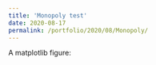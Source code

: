 ```yaml
--- 
title: 'Monopoly test' 
date: 2020-08-17 
permalink: /portfolio/2020/08/Monopoly/ 
---
```

<script type="text/javascript">
          // set the pyodide files URL (packages.json, pyodide.asm.data etc)
          window.languagePluginUrl = 'https://pyodide-cdn2.iodide.io/v0.15.0/full/';
      </script>
<script src="https://pyodide-cdn2.iodide.io/v0.15.0/full/pyodide.js"></script>


<script type="text/javascript">
      languagePluginLoader.then(() => {
          pyodide.runPython(`
                import matplotlib.pyplot as plt
                import numpy as np
                from random import shuffle

                import matplotlib.image as mpimg 
                import matplotlib.pyplot as plt 
                from matplotlib.pyplot import cm
                from matplotlib.pylab import rcParams
                rcParams['figure.figsize'] = 32, 16
                import io, base64

                numberRuns = 2000

                spots= ['Start','Dorpstraat','Algemeen Fonds','Brink','Ink. Belasting','Station Zuid',
                    'Steenstraat','Kans','Ketelstraat','Velperplein','Op Bezoek','Barteljorisstraat','Elektra','Zulweg','Houtstraat','Station West',
                    'Neude','Algemeen fonds','Bilstraat','Vreeburg','Vrij Parkeren','A-Kerkhof','Kans','Groote markt',
                    'Heerestraat','Station Noord','Spui','Plein','WaterBelasting','Lange Poten','Naar Gevangenis','Hofplein','Blaak','Algemeen Fonds','Coolsingel','Station Oost',
                    'Kans','Leidsche Straat','Extra Belasting','Kalverstraat']
                numberSpots = len(spots)
                color=cm.PiYG(np.linspace(0,0.5,numberSpots))

                Kans = [0,'Nut','Station West','Start','Gevangenis',0,'Heerestraat',0
                    ,0,-3,0,0,'Station','Kalverstraat','Station','Kalverstraat']

                AlgemeenFonds = [0,0,0,0,0,0,0,0,0,0,'Start','Gevangenis',0,0,0,0]
                shuffle(Kans)
                shuffle(AlgemeenFonds)

                def throwDice():
                    return np.random.randint(1,7)

                def pickCard(deck):
                    card = deck.pop(0)
                    deck.append(card)
                    return card
                def pickStation(currentPosition):
                    result=0
                    if currentPosition<spots.index('Station Zuid') or spots.index('Station Oost')<currentPosition<40:
                        result = spots.index('Station Zuid')
                    elif spots.index('Station Zuid')<currentPosition<spots.index('Station West'):
                        result=spots.index('Station West')
                    elif spots.index('Station West')<currentPosition<spots.index('Station Noord'):
                        result=spots.index('Station Noord')
                    else: result = spots.index('Station Oost')
                    return result

                class Player:
                    def __init__(self, position,doubleThrows,inJail,turnsInJail,passages,jailTime):
                        self.position=position
                        self.doubleThrows=doubleThrows
                        self.inJail=inJail
                        self.turnsInJail=turnsInJail
                        self.passages = passages
                        self.jailTime = jailTime
                    
                    def jailed(self):
                        return self.inJail
                    
                    def doubleThrowLeaveJail(self):
                        self.doubleThrows+=1
                        self.inJail=False
                        self.turnsInJail=0
                        self.position=10
                        
                    def threeRowJail(self):
                        self.inJail=False
                        self.turnsInJail=0
                        self.position = 10
                        
                    def remainJailed(self):
                        self.turnsInJail+=1
                        self.jailTime+=1
                        
                    def goToJail(self):
                        self.inJail=True
                        self.turnsInJail=1
                        self.jailTime+=1
                        self.position = None
                        
                    def visit(self):
                        self.passages[self.position]+=1
                        
                    def procesCard(self,card,spots,numberSpots):
                        if card=='Nut': 
                            if 12<self.position<28:
                                self.position = spots.index('WaterBelasting')
                            else: 
                                self.position = spots.index('Elektra')
                        elif card == 'Station':
                            self.position = pickStation(self.position)
                        elif card ==-3: 
                            self.position = (self.position -3) % numberSpots
                        elif card == 'Gevangenis':
                            self.goToJail()
                        elif card!=0:
                            self.position = spots.index(card)
                            
                    def move(self,numberSpots,T1,T2):
                        self.position=(self.position + T1 + T2)%numberSpots
                        
                    def JT(self):
                        return self.jailTime/numberRuns

                def simulateRuns(numberRuns):
                    player = Player(0,0,False,0,[0]*numberSpots,0)
                    for turn in range(numberRuns):
                        if not player.jailed():
                            player.visit()
                        T1 = throwDice()
                        T2 = throwDice()
                        if (player.jailed()):
                            #print(turn,player.turnsInJail,player.jailTime)
                            if T1==T2:
                                player.doubleThrowLeaveJail()
                                player.move(numberSpots,T1,T2)
                            elif(player.turnsInJail==3):
                                player.threeRowJail()
                            else:player.remainJailed()
                        else:
                            if ((player.doubleThrows == 2 and T1==T2) or spots[player.position]=='Naar Gevangenis'):
                                player.goToJail()
                                if (player.doubleThrows == 2 and T1==T2): player.doubleThrows=0 
                            else:
                                if not player.jailed():
                                    player.move(numberSpots,T1,T2)
                                    if (T1==T2): player.doubleThrows+=1
                                if (spots[player.position]=='Kans'):
                                    card = pickCard(Kans)
                                    player.procesCard(card,spots,numberSpots)
                                elif (spots[player.position]=='Algemeen Fonds'):
                                    card = pickCard(AlgemeenFonds)
                                    player.procesCard(card,spots,numberSpots)
                                
                        
                    return (player.passages,player.JT())

                simulation=simulateRuns(numberRuns)
                jailTime = simulation[1]
                passages = simulation[0]
                passagesPerc = [i/numberRuns for i in passages]

                indexArray=sorted(range(len(passagesPerc)), key=lambda k: passagesPerc[k],reverse=True)

                img = mpimg.imread('monopoly.jpg')
                plt.text(210,250,"Simulation of Monopoly, n="+str(numberRuns),fontsize=16,bbox=dict(facecolor='red', alpha=0.9,boxstyle='round,pad=0.5'))
                plt.text(27,550,round(jailTime,4),fontsize=16,bbox=dict(facecolor='red', alpha=0.9,boxstyle='round,pad=0.5'))
                plt.text(535,550,round(passagesPerc[0],4),fontsize=16,bbox=dict(facecolor=color[indexArray.index(0)], alpha=0.9,boxstyle='round,pad=0.5'))
                plt.text(8,530,round(passagesPerc[10],4),fontsize=16,bbox=dict(facecolor=color[indexArray.index(10)], alpha=0.9,boxstyle='round,pad=0.5'),rotation=270)
                plt.text(25,40,round(passagesPerc[20],4),fontsize=16,bbox=dict(facecolor=color[indexArray.index(20)], alpha=0.9,boxstyle='round,pad=0.5'))
                plt.text(535,40,round(passagesPerc[30],4),fontsize=16,bbox=dict(facecolor=color[indexArray.index(30)], alpha=0.9,boxstyle='round,pad=0.5'))
                for i in range(1,10):
                    plt.text(472-48*(i-1),550,round(passagesPerc[i],4),fontsize=14,bbox=dict(facecolor=color[indexArray.index(i)], alpha=0.9,boxstyle='round,pad=0.5'))
                    plt.text(25,490-48*(i-1),round(passagesPerc[i+10],4),fontsize=14,bbox=dict(facecolor=color[indexArray.index(i+10)], alpha=0.9,boxstyle='round,pad=0.5'))
                    plt.text(90+48*(i-1),40,round(passagesPerc[i+20],4),fontsize=14,bbox=dict(facecolor=color[indexArray.index(i+20)], alpha=0.9,boxstyle='round,pad=0.5'))
                    plt.text(535,106+48*(i-1),round(passagesPerc[30+i],4),fontsize=14,bbox=dict(facecolor=color[indexArray.index(i+30)], alpha=0.9,boxstyle='round,pad=0.5'))
                # Output Images 

                plt.tick_params(axis='both', labelsize=0, length = 0)

                plt.imshow(img)
                buf = io.BytesIO()
                plt.savefig(buf, format='png')
                img_str = 'data:image/png;base64,' + base64.b64encode(buf.read()).decode('UTF-8') `
                );

            document.getElementById("pyplotfigure").src=pyodide.globals.img_str
      });

    </script>
<div id="textfield">A matplotlib figure:</div>
<div id="pyplotdiv"><img id="pyplotfigure"/></div>